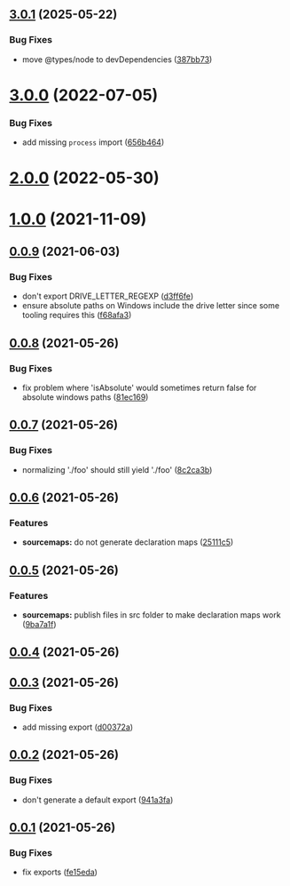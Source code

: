 ## [3.0.1](https://github.com/frida/gumjs-crosspath/compare/v3.0.0...v3.0.1) (2025-05-22)


### Bug Fixes

* move @types/node to devDependencies ([387bb73](https://github.com/frida/gumjs-crosspath/commit/387bb735d5a34185657c89b29fc46fc382b8a427))



# [3.0.0](https://github.com/frida/gumjs-crosspath/compare/v2.0.0...v3.0.0) (2022-07-05)


### Bug Fixes

* add missing `process` import ([656b464](https://github.com/frida/gumjs-crosspath/commit/656b464f2f8893c677fcbd0dd7b726dfbd39b294))



# [2.0.0](https://github.com/frida/gumjs-crosspath/compare/v1.0.0...v2.0.0) (2022-05-30)



# [1.0.0](https://github.com/frida/gumjs-crosspath/compare/v0.0.9...v1.0.0) (2021-11-09)



## [0.0.9](https://github.com/frida/gumjs-crosspath/compare/v0.0.8...v0.0.9) (2021-06-03)


### Bug Fixes

* don't export DRIVE_LETTER_REGEXP ([d3ff6fe](https://github.com/frida/gumjs-crosspath/commit/d3ff6fe30a0a333ef1dba5260b7a109a146a6dd4))
* ensure absolute paths on Windows include the drive letter since some tooling requires this ([f68afa3](https://github.com/frida/gumjs-crosspath/commit/f68afa312bf1c18b2f62c1db0fd293555bd1711d))



## [0.0.8](https://github.com/frida/gumjs-crosspath/compare/v0.0.7...v0.0.8) (2021-05-26)


### Bug Fixes

* fix problem where 'isAbsolute' would sometimes return false for absolute windows paths ([81ec169](https://github.com/frida/gumjs-crosspath/commit/81ec169b791602454cdaaa53cb3f88a84fedb35b))



## [0.0.7](https://github.com/frida/gumjs-crosspath/compare/v0.0.6...v0.0.7) (2021-05-26)


### Bug Fixes

* normalizing './foo' should still yield './foo' ([8c2ca3b](https://github.com/frida/gumjs-crosspath/commit/8c2ca3bcd2e051468165ff88d168b1d80aacfb1e))



## [0.0.6](https://github.com/frida/gumjs-crosspath/compare/v0.0.5...v0.0.6) (2021-05-26)


### Features

* **sourcemaps:** do not generate declaration maps ([25111c5](https://github.com/frida/gumjs-crosspath/commit/25111c5736ece00ffaa907e5b6e48606d2eae03d))



## [0.0.5](https://github.com/frida/gumjs-crosspath/compare/v0.0.4...v0.0.5) (2021-05-26)


### Features

* **sourcemaps:** publish files in src folder to make declaration maps work ([9ba7a1f](https://github.com/frida/gumjs-crosspath/commit/9ba7a1f5d200b10914f99550152b7b743ee3030c))



## [0.0.4](https://github.com/frida/gumjs-crosspath/compare/v0.0.3...v0.0.4) (2021-05-26)



## [0.0.3](https://github.com/frida/gumjs-crosspath/compare/v0.0.2...v0.0.3) (2021-05-26)


### Bug Fixes

* add missing export ([d00372a](https://github.com/frida/gumjs-crosspath/commit/d00372aab67b1aa1faf12383284f88049c2d7f96))



## [0.0.2](https://github.com/frida/gumjs-crosspath/compare/v0.0.1...v0.0.2) (2021-05-26)


### Bug Fixes

* don't generate a default export ([941a3fa](https://github.com/frida/gumjs-crosspath/commit/941a3fa6f0a4b9e6dc70ea0f0e7b6ae94bddcc7a))



## [0.0.1](https://github.com/frida/gumjs-crosspath/compare/fe15edabe85cf3a2e226750782276be37e7fb179...v0.0.1) (2021-05-26)


### Bug Fixes

* fix exports ([fe15eda](https://github.com/frida/gumjs-crosspath/commit/fe15edabe85cf3a2e226750782276be37e7fb179))




